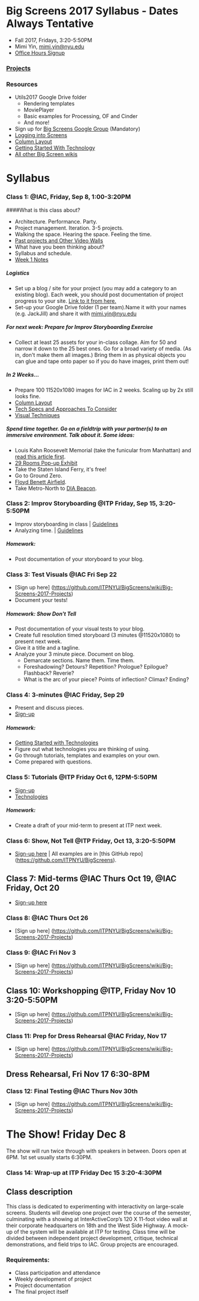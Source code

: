 # Big Screens 2017 Syllabus - Dates Always Tentative

- Fall 2017, Fridays, 3:20-5:50PM
- Mimi Yin, mimi.yin@nyu.edu
- [Office Hours Signup](https://itp.nyu.edu/inwiki/Signup/Mimi)

### [Projects](https://github.com/ITPNYU/BigScreens/wiki/Big-Screens-2017-Projects)

### Resources
- Utils2017 Google Drive folder
   - Rendering templates
   - MoviePlayer
   - Basic examples for Processing, OF and Cinder
   - And more!
- Sign up for [Big Screens Google Group](https://groups.google.com/a/itp.nyu.edu/group/bigscreens/) (Mandatory)
- [Logging into Screens](http://itp.nyu.edu/varwiki/BigScreens/LoggingIntoScreens)
- [Column Layout](http://itp.nyu.edu/varwiki/BigScreens/Columns)
- [Getting Started With Technology](https://github.com/ITPNYU/BigScreens/wiki/Get-Started-With-Technology)
- [All other Big Screen wikis](http://itp.nyu.edu/varwiki/BigScreens/BigScreens)

# Syllabus

### Class 1: @IAC, Friday, Sep 8, 1:00-3:20PM

####What is this class about?
- Architecture. Performance. Party.
- Project management. Iteration. 3-5 projects.
- Walking the space. Hearing the space. Feeling the time.
- [Past projects and Other Video Walls](http://itp.nyu.edu/varwiki/BigScreens/TheOthers)
- What have you been thinking about?
- Syllabus and schedule.
- [Week 1 Notes](https://github.com/ITPNYU/BigScreens/wiki/Big-Screens-2017-Week-1-Notes)

##### Logistics
- Set up a blog / site for your project (you may add a category to an existing blog). Each week, you should post documentation of project progress to your site. [Link to it from here.](https://github.com/ITPNYU/BigScreens/wiki/Big-Screens-2017-Projects)
- Set-up your Google Drive folder (1 per team).Name it with your names (e.g. JackJill) and share it with mimi.yin@nyu.edu

##### For next week: Prepare for Improv Storyboarding Exercise
- Collect at least 25 assets for your in-class collage. Aim for 50 and narrow it down to the 25 best ones. Go for a broad variety of media. (As in, don't make them all images.) Bring them in as physical objects you can glue and tape onto paper so if you do have images, print them out!

##### In 2 Weeks...
- Prepare 100 11520x1080 images for IAC in 2 weeks. Scaling up by 2x still looks fine.
- [Column Layout](http://itp.nyu.edu/varwiki/BigScreens/Columns)
- [Tech Specs and Approaches To Consider](https://github.com/ITPNYU/BigScreens/wiki/100-Images:-Approaches-To-Consider)
- [Visual Techniques](https://github.com/ITPNYU/BigScreens/wiki/VISUALS)

##### Spend time together. Go on a fieldtrip with your partner(s) to an immersive environment. Talk about it. Some ideas:
- Louis Kahn Roosevelt Memorial (take the funicular from Manhattan) and [read this article first](https://mobile.nytimes.com/2012/09/13/arts/design/louis-kahns-franklin-d-roosevelt-four-freedoms-park-to-open.html).
- [29 Rooms Pop-up Exhibit](https://www.nytimes.com/2017/09/06/arts/design/29rooms-is-a-creative-playhouse-for-the-instagram-set.html)
- Take the Staten Island Ferry, it's free!
- Go to Ground Zero.
- [Floyd Benett Airfield](http://www.nydailynews.com/new-york/brooklyn/floyd-bennett-field-brooklyn-glorious-airfield-dilapidated-federal-park-article-1.189426).
- Take Metro-North to [DIA Beacon](https://www.diaart.org/visit/visit/diabeacon-beacon-united-states). 

### Class 2: Improv Storyboarding @ITP Friday, Sep 15, 3:20-5:50PM
- Improv storyboarding in class | [Guidelines](https://github.com/ITPNYU/BigScreens/wiki/Structure-for-Improv-Storyboarding)
- Analyzing time. | [Guidelines](https://github.com/ITPNYU/BigScreens/wiki/Analysis-Assignment)

##### Homework:
- Post documentation of your storyboard to your blog.

### Class 3: Test Visuals @IAC Fri Sep 22
- [Sign up here] (https://github.com/ITPNYU/BigScreens/wiki/Big-Screens-2017-Projects)
- Document your tests!

##### Homework: Show Don't Tell
- Post documentation of your visual tests to your blog.
- Create full resolution timed storyboard (3 minutes @11520x1080) to present next week.
- Give it a title and a tagline.
- Analyze your 3 minute piece. Document on blog.
   - Demarcate sections. Name them. Time them.
   - Foreshadowing? Detours? Repetition? Prologue? Epilogue? Flashback? Reverie?
   - What is the arc of your piece? Points of inflection? Climax? Ending?

### Class 4: 3-minutes @IAC Friday, Sep 29
- Present and discuss pieces.
- [Sign-up](https://github.com/ITPNYU/BigScreens/wiki/Big-Screens-2017-Projects)

##### Homework:
- [Getting Started with Technologies](https://github.com/ITPNYU/BigScreens/wiki/Get-Started-With-Technology)
- Figure out what technologies you are thinking of using.
- Go through tutorials, templates and examples on your own.
- Come prepared with questions.

### Class 5: Tutorials @ITP Friday Oct 6, 12PM-5:50PM
- [Sign-up](https://github.com/ITPNYU/BigScreens/wiki/Big-Screens-2017-Projects)
- [Technologies](https://github.com/ITPNYU/BigScreens/wiki/Get-Started-With-Technology)

##### Homework:
- Create a draft of your mid-term to present at ITP next week.

### Class 6: Show, Not Tell @ITP Friday, Oct 13, 3:20-5:50PM
- [Sign-up here](https://github.com/ITPNYU/BigScreens/wiki/Big-Screens-2016-Projects) | All examples are in [this GitHub repo] (https://github.com/ITPNYU/BigScreens).

## Class 7: Mid-terms @IAC Thurs Oct 19, @IAC Friday, Oct 20
- [Sign-up here](https://github.com/ITPNYU/BigScreens/wiki/Big-Screens-2017-Projects)

### Class 8: @IAC Thurs Oct 26
- [Sign up here] (https://github.com/ITPNYU/BigScreens/wiki/Big-Screens-2017-Projects)

### Class 9: @IAC Fri Nov 3
- [Sign up here] (https://github.com/ITPNYU/BigScreens/wiki/Big-Screens-2017-Projects)

## Class 10: Workshopping @ITP, Friday Nov 10 3:20-5:50PM
- [Sign up here] (https://github.com/ITPNYU/BigScreens/wiki/Big-Screens-2017-Projects)

### Class 11: Prep for Dress Rehearsal @IAC Friday, Nov 17
- [Sign up here] (https://github.com/ITPNYU/BigScreens/wiki/Big-Screens-2017-Projects)

## Dress Rehearsal, Fri Nov 17 6:30-8PM

### Class 12: Final Testing @IAC Thurs Nov 30th
- [Sign up here] (https://github.com/ITPNYU/BigScreens/wiki/Big-Screens-2017-Projects)

# The Show! Friday Dec 8
The show will run twice through with speakers in between. Doors open at 6PM. 1st set usually starts 6:30PM.

### Class 14: Wrap-up at ITP Friday Dec 15 3:20-4:30PM


## Class description

This class is dedicated to experimenting with interactivity on large-scale screens. Students will develop one project over the course of the semester, culminating with a showing at InterActiveCorp’s 120 X 11-foot video wall at their corporate headquarters on 18th and the West Side Highway. A mock-up of the system will be available at ITP for testing. Class time will be divided between independent project development, critique, technical demonstrations, and field trips to IAC. Group projects are encouraged.

### Requirements:
- Class participation and attendance
- Weekly development of project
- Project documentation
- The final project itself
